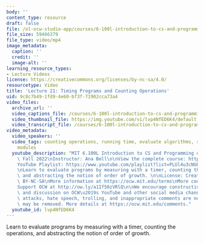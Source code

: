 ```yaml
---
body: ''
content_type: resource
draft: false
file: /ol-ocw-studio-app/courses/6-100l-introduction-to-cs-and-programming-using-python-fall-2022/6100l-lecture-21-version-2_360p_16_9.mp4
file_size: 59466379
file_type: video/mp4
image_metadata:
  caption: ''
  credit: ''
  image-alt: ''
learning_resource_types:
- Lecture Videos
license: https://creativecommons.org/licenses/by-nc-sa/4.0/
resourcetype: Video
title: 'Lecture 21: Timing Programs and Counting Operations'
uid: 9c8c7b49-1fd9-4e60-bf3f-71902cca73a4
video_files:
  archive_url: ''
  video_captions_file: /courses/6-100l-introduction-to-cs-and-programming-using-python-fall-2022/1xvoC1C2Y-utkqO-wB9gc4lhFPNpM5Zjj_transcript.webvtt
  video_thumbnail_file: https://img.youtube.com/vi/lvp4NfED6K4/default.jpg
  video_transcript_file: /courses/6-100l-introduction-to-cs-and-programming-using-python-fall-2022/1xvoC1C2Y-utkqO-wB9gc4lhFPNpM5Zjj_transcript.pdf
video_metadata:
  video_speakers: ''
  video_tags: counting operations, running time, evaluate algorithms, scalability,
    modules
  youtube_description: "MIT 6.100L Introduction to CS and Programming using Python,\
    \ Fall 2022\nInstructor: Ana Bell\n\nView the complete course: https://ocw.mit.edu/courses/6-100l-introduction-to-cs-and-programming-using-python-fall-2022/\n\
    YouTube Playlist: https://www.youtube.com/playlist?list=PLUl4u3cNGP62A-ynp6v6-LGBCzeH3VAQB\n\
    \nLearn to evaluate programs by measuring with a timer, counting the operations,\
    \ and abstracting the notion of order of growth. \n\nLicense: Creative Commons\
    \ BY-NC-SA\nMore information at https://ocw.mit.edu/terms\nMore courses at https://ocw.mit.edu\n\
    Support OCW at http://ow.ly/a1If50zVRlQ\n\nWe encourage constructive comments\
    \ and discussion on OCW\u2019s YouTube and other social media channels. Personal\
    \ attacks, hate speech, trolling, and inappropriate comments are not allowed and\
    \ may be removed. More details at https://ocw.mit.edu/comments."
  youtube_id: lvp4NfED6K4
---
```

Learn to evaluate programs by measuring with a timer, counting the operations, and abstracting the notion of order of growth.